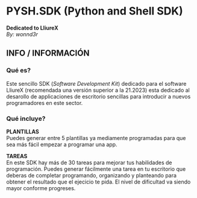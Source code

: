 # PYSH.SDK (Python and Shell SDK) 
**Dedicated to LliureX**  
*By: wonnd3r*

## INFO / INFORMACIÓN

### Qué es?
Este sencillo SDK (*Software Development Kit*) dedicado para el software LliureX (recomendada una versión superior a la 21.2023) esta dedicado al desarollo de applicaciones de escritorio sencillas para introducir a nuevos programadores en este sector.

### Qué incluye?
**PLANTILLAS**  
Puedes generar entre 5 plantillas ya mediamente programadas para que sea más fácil empezar a programar una app.

**TAREAS**  
En este SDK hay más de 30 tareas para mejorar tus habilidades de programación. Puedes generar fácilmente una tarea en tu escritorio que deberas de completar programando, organizando y planteando para obtener el resultado que el ejecicio te pida. El nivel de dificultad va siendo mayor conforme progreses.
